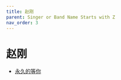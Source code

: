 ```yaml
---
title: 赵刚
parent: Singer or Band Name Starts with Z
nav_order: 3
---
```


# 赵刚

- [永久的等你](/lyrics/Zhao_Gang/yongjiudedengni)